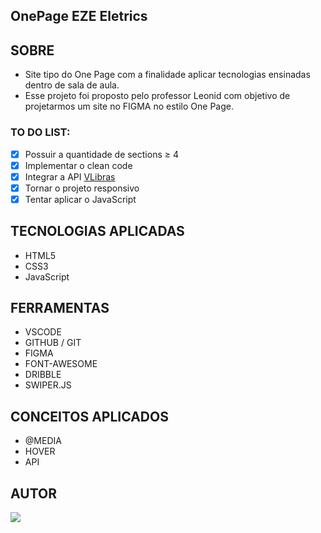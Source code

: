## OnePage EZE Eletrics

## **SOBRE**

- Site tipo do One Page com a finalidade aplicar tecnologias ensinadas dentro de sala de aula.
- Esse projeto foi proposto pelo professor Leonid com objetivo de projetarmos um site no FIGMA no estilo One Page.

### **TO DO LIST:**

- [x] Possuir a quantidade de sections ≥ 4
- [x] Implementar o clean code
- [X] Integrar a API [VLibras](https://www.gov.br/governodigital/pt-br/vlibras)
- [X] Tornar o projeto responsivo
- [X] Tentar aplicar o JavaScript

## **TECNOLOGIAS APLICADAS**

- HTML5
- CSS3
- JavaScript

## **FERRAMENTAS**

- VSCODE
- GITHUB / GIT
- FIGMA
- FONT-AWESOME
- DRIBBLE
- SWIPER.JS


## **CONCEITOS APLICADOS**

- @MEDIA
- HOVER
- API

## **AUTOR**

 <a href="https://github.com/ma7hs"><img src="https://img.shields.io/badge/DESENVOLVEDOR-Ma7hs-informational?style=for-the-badge&logo=appveyor"></a>
